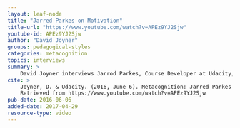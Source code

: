 ```yaml
---
layout: leaf-node
title: "Jarred Parkes on Motivation"
title-url: "https://www.youtube.com/watch?v=APEz9YJ2Sjw"
youtube-id: APEz9YJ2Sjw
author: "David Joyner"
groups: pedagogical-styles
categories: metacognition
topics: interviews
summary: >
    David Joyner interviews Jarrod Parkes, Course Developer at Udacity, about Motivation.
cite: >
    Joyner, D. & Udacity. (2016, June 6). Metacognition: Jarred Parkes Interview on Motivation.
    Retrieved from https://www.youtube.com/watch?v=APEz9YJ2Sjw
pub-date: 2016-06-06
added-date: 2017-04-29
resource-type: video
---
```


